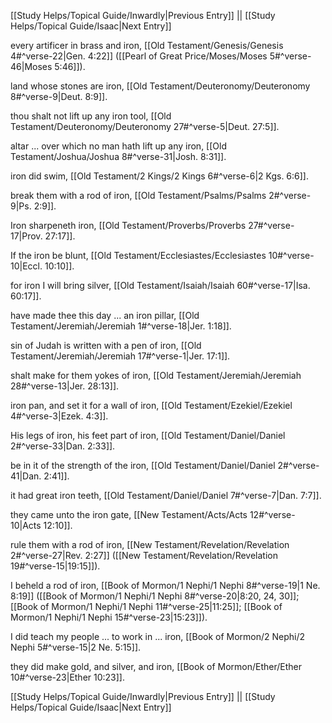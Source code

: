 [[Study Helps/Topical Guide/Inwardly|Previous Entry]]  ||  [[Study Helps/Topical Guide/Isaac|Next Entry]]

 every artificer in brass and iron, [[Old Testament/Genesis/Genesis 4#^verse-22|Gen. 4:22]] ([[Pearl of Great Price/Moses/Moses 5#^verse-46|Moses 5:46]]).

 land whose stones are iron, [[Old Testament/Deuteronomy/Deuteronomy 8#^verse-9|Deut. 8:9]].

 thou shalt not lift up any iron tool, [[Old Testament/Deuteronomy/Deuteronomy 27#^verse-5|Deut. 27:5]].

 altar ... over which no man hath lift up any iron, [[Old Testament/Joshua/Joshua 8#^verse-31|Josh. 8:31]].

 iron did swim, [[Old Testament/2 Kings/2 Kings 6#^verse-6|2 Kgs. 6:6]].

 break them with a rod of iron, [[Old Testament/Psalms/Psalms 2#^verse-9|Ps. 2:9]].

 Iron sharpeneth iron, [[Old Testament/Proverbs/Proverbs 27#^verse-17|Prov. 27:17]].

 If the iron be blunt, [[Old Testament/Ecclesiastes/Ecclesiastes 10#^verse-10|Eccl. 10:10]].

 for iron I will bring silver, [[Old Testament/Isaiah/Isaiah 60#^verse-17|Isa. 60:17]].

 have made thee this day ... an iron pillar, [[Old Testament/Jeremiah/Jeremiah 1#^verse-18|Jer. 1:18]].

 sin of Judah is written with a pen of iron, [[Old Testament/Jeremiah/Jeremiah 17#^verse-1|Jer. 17:1]].

 shalt make for them yokes of iron, [[Old Testament/Jeremiah/Jeremiah 28#^verse-13|Jer. 28:13]].

 iron pan, and set it for a wall of iron, [[Old Testament/Ezekiel/Ezekiel 4#^verse-3|Ezek. 4:3]].

 His legs of iron, his feet part of iron, [[Old Testament/Daniel/Daniel 2#^verse-33|Dan. 2:33]].

 be in it of the strength of the iron, [[Old Testament/Daniel/Daniel 2#^verse-41|Dan. 2:41]].

 it had great iron teeth, [[Old Testament/Daniel/Daniel 7#^verse-7|Dan. 7:7]].

 they came unto the iron gate, [[New Testament/Acts/Acts 12#^verse-10|Acts 12:10]].

 rule them with a rod of iron, [[New Testament/Revelation/Revelation 2#^verse-27|Rev. 2:27]] ([[New Testament/Revelation/Revelation 19#^verse-15|19:15]]).

 I beheld a rod of iron, [[Book of Mormon/1 Nephi/1 Nephi 8#^verse-19|1 Ne. 8:19]] ([[Book of Mormon/1 Nephi/1 Nephi 8#^verse-20|8:20, 24, 30]]; [[Book of Mormon/1 Nephi/1 Nephi 11#^verse-25|11:25]]; [[Book of Mormon/1 Nephi/1 Nephi 15#^verse-23|15:23]]).

 I did teach my people ... to work in ... iron, [[Book of Mormon/2 Nephi/2 Nephi 5#^verse-15|2 Ne. 5:15]].

 they did make gold, and silver, and iron, [[Book of Mormon/Ether/Ether 10#^verse-23|Ether 10:23]].

[[Study Helps/Topical Guide/Inwardly|Previous Entry]]  ||  [[Study Helps/Topical Guide/Isaac|Next Entry]]